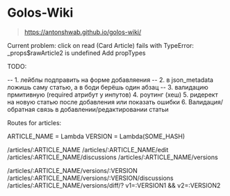 # Golos-Wiki

> https://antonshwab.github.io/golos-wiki/


Current problem:
  click on read (Card Article) fails with TypeError: _props$rawArticle2 is undefined
      Add propTypes  

TODO:

-- 1. лейблы подправить на форме добавляения
-- 2. в json_metadata ложишь саму статью, а в боди берёшь один абзац
-- 3. валидацию прмитивную (required атрибут у инпутов)
4. роутинг (хеш)
5. ридерект на новую статью после добавления или показать ошибки
6. Валидация/обратная связь в добавлении/редактировании статьи


Routes for articles:

ARTICLE_NAME = Lambda
VERSION = Lambda(SOME_HASH)

/articles/:ARTICLE_NAME
/articles/:ARTICLE_NAME/edit
/articles/:ARTICLE_NAME/discussions
/articles/:ARTICLE_NAME/versions 

/articles/:ARTICLE_NAME/versions/:VERSION
/articles/:ARTICLE_NAME/versions/:VERSION/discussions
/articles/:ARTICLE_NAME/versions/diff/? v1=:VERSION1 && v2=:VERSION2



